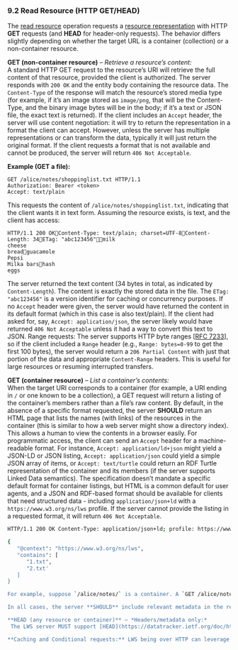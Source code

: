 ### **9.2 Read Resource (HTTP GET/HEAD)**

The [read resource](https://w3c.github.io/lws-protocol/spec/#dfn-retrieval) operation requests a [resource representation](https://w3c.github.io/lws-protocol/spec/#dfn-resource-representation) with HTTP **GET** requests (and **HEAD** for header-only requests). The behavior differs slightly depending on whether the target URL is a container (collection) or a non-container resource. 

**GET (non-container resource)** – *Retrieve a resource’s content:*  
 A standard HTTP GET request to the resource’s URI will retrieve the full content of that resource, provided the client is authorized. The server responds with `200 OK` and the entity body containing the resource data. The `Content-Type` of the response will match the resource’s stored media type (for example, if it’s an image stored as `image/png`, that will be the Content-Type, and the binary image bytes will be in the body; if it’s a text or JSON file, the exact text is returned). If the client includes an `Accept` header, the server will use content negotiation: it will try to return the representation in a format the client can accept. However, unless the server has multiple representations or can transform the data, typically it will just return the original format. If the client requests a format that is not available and cannot be produced, the server will return `406 Not Acceptable`.

**Example (GET a file):**

```
GET /alice/notes/shoppinglist.txt HTTP/1.1
Authorization: Bearer <token>
Accept: text/plain
```

This requests the content of `/alice/notes/shoppinglist.txt`, indicating that the client wants it in text form. Assuming the resource exists, is text, and the client has access:

```
HTTP/1.1 200 OKContent-Type: text/plain; charset=UTF-8Content-Length: 34ETag: "abc123456"milk
cheese
breadguacamole
Pepsi
Milka barshash
eggs
```

The server returned the text content (34 bytes in total, as indicated by `Content-Length`). The content is exactly the stored data in the file. The `ETag: "abc123456"` is a version identifier for caching or concurrency purposes. If no `Accept` header were given, the server would have returned the content in its default format (which in this case is also text/plain). If the client had asked for, say, `Accept: application/json`, the server likely would have returned `406 Not Acceptable` unless it had a way to convert this text to JSON. Range requests: The server supports HTTP byte ranges \[[RFC 7233](https://datatracker.ietf.org/doc/html/rfc7233)\], so if the client included a `Range` header (e.g., `Range: bytes=0-99` to get the first 100 bytes), the server would return a `206 Partial Content` with just that portion of the data and appropriate `Content-Range` headers. This is useful for large resources or resuming interrupted transfers.

**GET (container resource)** – *List a container’s contents:*  
When the target URI corresponds to a container (for example, a URI ending in `/` or one known to be a collection), a GET request will return a listing of the container’s members rather than a file’s raw content. By default, in the absence of a specific format requested, the server **SHOULD** return an HTML page that lists the names (with links) of the resources in the container (this is similar to how a web server might show a directory index). This allows a human to view the contents in a browser easily. For programmatic access, the client can send an `Accept` header for a machine-readable format. For instance, `Accept: application/ld+json` might yield a JSON-LD or JSON listing, `Accept: application/json` could yield a simple JSON array of items, or `Accept: text/turtle` could return an RDF Turtle representation of the container and its members (if the server supports Linked Data semantics). The specification doesn’t mandate a specific default format for container listings, but HTML is a common default for user agents, and a JSON and RDF-based format should be available for clients that need structured data - including `application/json+ld` with a `https://www.w3.org/ns/lws` profile. If the server cannot provide the listing in a requested format, it will return `406 Not Acceptable`.


```bash
HTTP/1.1 200 OK Content-Type: application/json+ld; profile: https://www.w3.org/ns/lws

{
   "@context": "https://www.w3.org/ns/lws",
   "contains": [
      "1.txt",
      "2.txt' 
   ]
}

For example, suppose `/alice/notes/` is a container. A `GET /alice/notes/` might return an HTML page with a list of links to each item (`shoppinglist.txt`, etc.). If the client specifically requests JSON, the response might look like an array or object enumerating the children.

In all cases, the server **SHOULD** include relevant metadata in the response headers. For a container, an `ETag` can represent a version of the listing (which could change when any member is added or removed), and perhaps a header indicating it is a container.

**HEAD (any resource or container)** – *Headers/metadata only:*  
 The LWS server MUST support [HEAD](https://datatracker.ietf.org/doc/html/rfc9110#name-head) for both containers and non-containers.

**Caching and Conditional requests:** LWS being over HTTP can leverage caching. For example, a GET or HEAD may include `If-None-Match` or `If-Modified-Since` headers to make the request conditional on the resource being changed. The server should respond with `304 Not Modified` if the resource (or container listing) has not changed since the version the client knows (as indicated by the `ETag` or timestamp). This avoids sending the content again unnecessarily. While not explicitly in the above text, this is part of using HTTP correctly and LWS servers are expected to support basic HTTP caching semantics.
